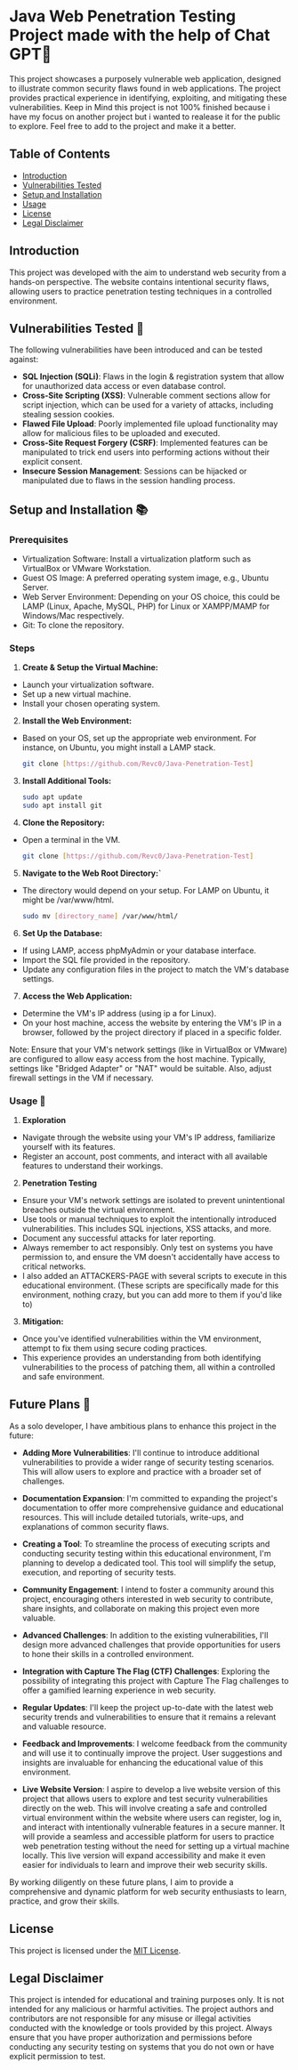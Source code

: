 # Java Web Penetration Testing Project made with the help of Chat GPT🔰

This project showcases a purposely vulnerable web application, designed to illustrate common security flaws found in web applications. The project provides practical experience in identifying, exploiting, and mitigating these vulnerabilities.
Keep in Mind this project is not 100% finished because i have my focus on another project but i wanted to realease it for the public to explore. 
Feel free to add to the project and make it a better.

## Table of Contents

- [Introduction](#introduction)
- [Vulnerabilities Tested](#vulnerabilities-tested-)
- [Setup and Installation](#setup-and-installation-)
- [Usage](#usage-)
- [License](#license)
- [Legal Disclaimer](#legal-disclaimer)

## Introduction

This project was developed with the aim to understand web security from a hands-on perspective. The website contains intentional security flaws, allowing users to practice penetration testing techniques in a controlled environment.

## Vulnerabilities Tested 🚪

The following vulnerabilities have been introduced and can be tested against:

- **SQL Injection (SQLi)**: Flaws in the login & registration system that allow for unauthorized data access or even database control.
- **Cross-Site Scripting (XSS)**: Vulnerable comment sections allow for script injection, which can be used for a variety of attacks, including stealing session cookies.
- **Flawed File Upload**: Poorly implemented file upload functionality may allow for malicious files to be uploaded and executed.
- **Cross-Site Request Forgery (CSRF)**: Implemented features can be manipulated to trick end users into performing actions without their explicit consent.
- **Insecure Session Management**: Sessions can be hijacked or manipulated due to flaws in the session handling process.

## Setup and Installation 📚

### Prerequisites

- Virtualization Software: Install a virtualization platform such as VirtualBox or VMware Workstation.
- Guest OS Image: A preferred operating system image, e.g., Ubuntu Server.
- Web Server Environment: Depending on your OS choice, this could be LAMP (Linux, Apache, MySQL, PHP) for Linux or XAMPP/MAMP for Windows/Mac respectively.
- Git: To clone the repository.

### Steps

1. **Create & Setup the Virtual Machine:**
- Launch your virtualization software.
- Set up a new virtual machine.
- Install your chosen operating system.

   
2. **Install the Web Environment:**
- Based on your OS, set up the appropriate web environment. For instance, on Ubuntu, you might install a LAMP stack.
    ```bash
   git clone [https://github.com/Revc0/Java-Penetration-Test]
    
3. **Install Additional Tools:**
    ```bash
    sudo apt update
    sudo apt install git

4. **Clone the Repository:**
- Open a terminal in the VM.
    ```bash
   git clone [https://github.com/Revc0/Java-Penetration-Test]

5. **Navigate to the Web Root Directory:`**
- The directory would depend on your setup. For LAMP on Ubuntu, it might be /var/www/html.
    ```bash
   sudo mv [directory_name] /var/www/html/

6. **Set Up the Database:**
- If using LAMP, access phpMyAdmin or your database interface.
- Import the SQL file provided in the repository.
- Update any configuration files in the project to match the VM's database settings.

7. **Access the Web Application:**
- Determine the VM's IP address (using ip a for Linux).
- On your host machine, access the website by entering the VM's IP in a browser, followed by the project directory if placed in a specific folder.

Note: Ensure that your VM's network settings (like in VirtualBox or VMware) are configured to allow easy access from the host machine. Typically, settings like "Bridged Adapter" or "NAT" would be suitable. Also, adjust firewall settings in the VM if necessary.

### Usage 🐒
1. **Exploration**
- Navigate through the website using your VM's IP address, familiarize yourself with its features.
- Register an account, post comments, and interact with all available features to understand their workings.

2. **Penetration Testing**
- Ensure your VM's network settings are isolated to prevent unintentional breaches outside the virtual environment.
- Use tools or manual techniques to exploit the intentionally introduced vulnerabilities. This includes SQL injections, XSS attacks, and more.
- Document any successful attacks for later reporting.
- Always remember to act responsibly. Only test on systems you have permission to, and ensure the VM doesn't accidentally have access to critical networks.
- I also added an ATTACKERS-PAGE with several scripts to execute in this educational environment. (These scripts are specifically made for this environment, nothing crazy, but you can add more to them if you'd like to)
  
3. **Mitigation:**
- Once you've identified vulnerabilities within the VM environment, attempt to fix them using secure coding practices.
- This experience provides an understanding from both identifying vulnerabilities to the process of patching them, all within a controlled and safe environment.

## Future Plans 🚀

As a solo developer, I have ambitious plans to enhance this project in the future:

- **Adding More Vulnerabilities**: I'll continue to introduce additional vulnerabilities to provide a wider range of security testing scenarios. This will allow users to explore and practice with a broader set of challenges.

- **Documentation Expansion**: I'm committed to expanding the project's documentation to offer more comprehensive guidance and educational resources. This will include detailed tutorials, write-ups, and explanations of common security flaws.

- **Creating a Tool**: To streamline the process of executing scripts and conducting security testing within this educational environment, I'm planning to develop a dedicated tool. This tool will simplify the setup, execution, and reporting of security tests.

- **Community Engagement**: I intend to foster a community around this project, encouraging others interested in web security to contribute, share insights, and collaborate on making this project even more valuable.

- **Advanced Challenges**: In addition to the existing vulnerabilities, I'll design more advanced challenges that provide opportunities for users to hone their skills in a controlled environment.

- **Integration with Capture The Flag (CTF) Challenges**: Exploring the possibility of integrating this project with Capture The Flag challenges to offer a gamified learning experience in web security.

- **Regular Updates**: I'll keep the project up-to-date with the latest web security trends and vulnerabilities to ensure that it remains a relevant and valuable resource.

- **Feedback and Improvements**: I welcome feedback from the community and will use it to continually improve the project. User suggestions and insights are invaluable for enhancing the educational value of this environment.

- **Live Website Version**: I aspire to develop a live website version of this project that allows users to explore and test security vulnerabilities directly on the web. This will involve creating a safe and controlled virtual environment within the website where users can register, log in, and interact with intentionally vulnerable features in a secure manner. It will provide a seamless and accessible platform for users to practice web penetration testing without the need for setting up a virtual machine locally. This live version will expand accessibility and make it even easier for individuals to learn and improve their web security skills.

By working diligently on these future plans, I aim to provide a comprehensive and dynamic platform for web security enthusiasts to learn, practice, and grow their skills.


## License

This project is licensed under the [MIT License](LICENSE).

## Legal Disclaimer

This project is intended for educational and training purposes only. It is not intended for any malicious or harmful activities. The project authors and contributors are not responsible for any misuse or illegal activities conducted with the knowledge or tools provided by this project. Always ensure that you have proper authorization and permissions before conducting any security testing on systems that you do not own or have explicit permission to test.
